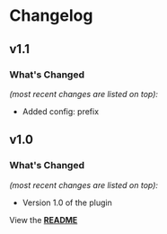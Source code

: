 # Changelog


## v1.1

### What's Changed

_(most recent changes are listed on top):_
- Added config: prefix


## v1.0

### What's Changed

_(most recent changes are listed on top):_
- Version 1.0 of the plugin


View the [**README**](../master/README.md "View README")
